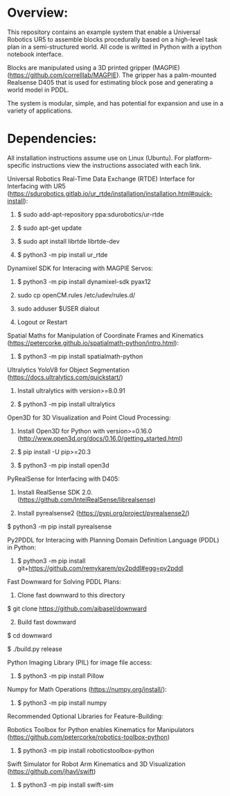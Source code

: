 # Overview:
This repository contains an example system that enable a Universal Robotics UR5 to assemble blocks procedurally based on a high-level task plan in a semi-structured world. All code is writted in Python with a ipython notebook interface. 

Blocks are manipulated using a 3D printed gripper (MAGPIE) (https://github.com/correlllab/MAGPIE).
The gripper has a palm-mounted Realsense D405 that is used for estimating block pose and generating a world model in PDDL.

The system is modular, simple, and has potential for expansion and use in a variety of applications.

# Dependencies:

All installation instructions assume use on Linux (Ubuntu). For platform-specific instructions view the instructions associated with each link.

Universal Robotics Real-Time Data Exchange (RTDE) Interface for Interfacing with UR5 (https://sdurobotics.gitlab.io/ur_rtde/installation/installation.html#quick-install):

1. $ sudo add-apt-repository ppa:sdurobotics/ur-rtde

2. $ sudo apt-get update

3. $ sudo apt install librtde librtde-dev

4. $ python3 -m pip install ur_rtde


Dynamixel SDK for Interacing with MAGPIE Servos:

1. $ python3 -m pip install dynamixel-sdk pyax12

2. sudo cp openCM.rules /etc/udev/rules.d/

3. sudo adduser $USER dialout

4. Logout or Restart

Spatial Maths for Manipulation of Coordinate Frames and Kinematics (https://petercorke.github.io/spatialmath-python/intro.html):

1. $ python3 -m pip install spatialmath-python


Ultralytics YoloV8 for Object Segmentation (https://docs.ultralytics.com/quickstart/)

1. Install ultralytics with version>=8.0.91

2. $ python3 -m pip install ultralytics


Open3D for 3D Visualization and Point Cloud Processing:

1. Install Open3D for Python with version>=0.16.0 (http://www.open3d.org/docs/0.16.0/getting_started.html)

2. $ pip install -U pip>=20.3

3. $ python3 -m pip install open3d


PyRealSense for Interfacing with D405:

1. Install RealSense SDK 2.0. (https://github.com/IntelRealSense/librealsense)

2. Install pyrealsense2 (https://pypi.org/project/pyrealsense2/)

$ python3 -m pip install pyrealsense


Py2PDDL for Interacing with Planning Domain Definition Language (PDDL) in Python:

1. $ python3 -m pip install git+https://github.com/remykarem/py2pddl#egg=py2pddl


Fast Downward for Solving PDDL Plans:

1. Clone fast downward to this directory

$ git clone https://github.com/aibasel/downward

2. Build fast downward

$ cd downward

$ ./build.py release 


Python Imaging Library (PIL) for image file access:

1. $ python3 -m pip install Pillow


Numpy for Math Operations (https://numpy.org/install/):

1. $ python3 -m pip install numpy


Recommended Optional Libraries for Feature-Building:

Robotics Toolbox for Python enables Kinematics for Manipulators (https://github.com/petercorke/robotics-toolbox-python)

1. $ python3 -m pip install roboticstoolbox-python

Swift Simulator for Robot Arm Kinematics and 3D Visualization (https://github.com/jhavl/swift)

1. $ python3 -m pip install swift-sim








